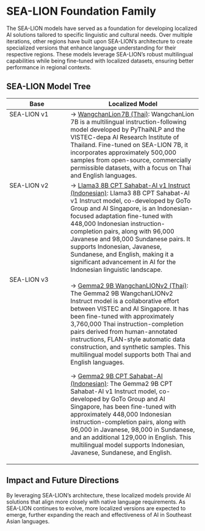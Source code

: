 # SEA-LION Foundation Family

The SEA-LION models have served as a foundation for developing localized AI solutions tailored to specific linguistic and cultural needs. Over multiple iterations, other regions have built upon SEA-LION’s architecture to create specialized versions that enhance language understanding for their respective regions. These models leverage SEA-LION’s robust multilingual capabilities while being fine-tuned with localized datasets, ensuring better performance in regional contexts.

## SEA-LION Model Tree
<table>
<thead><tr><th width="144" valign="top">Base</th><th>Localized Model</th></tr></thead>
<tbody>
<tr>
<td width="144" valign="top">SEA-LION v1</td>
<td>→ <a href="https://huggingface.co/airesearch/WangchanLion7B">WangchanLion 7B (Thai)</a>: WangchanLion 7B is a multilingual instruction-following model developed by PyThaiNLP and the VISTEC-depa AI Research Institute of Thailand. Fine-tuned on SEA-LION 7B, it incorporates approximately 500,000 samples from open-source, commercially permissible datasets, with a focus on Thai and English languages.</td>
</tr>
<tr>
<td valign="top">SEA-LION v2</td>
<td>→ <a href="https://huggingface.co/GoToCompany/llama3-8b-cpt-sahabatai-v1-instruct">Llama3 8B CPT Sahabat-AI v1 Instruct (Indonesian)</a>:</b> Llama3 8B CPT Sahabat-AI v1 Instruct model, co-developed by GoTo Group and AI Singapore, is an Indonesian-focused adaptation fine-tuned with 448,000 Indonesian instruction-completion pairs, along with 96,000 Javanese and 98,000 Sundanese pairs. It supports Indonesian, Javanese, Sundanese, and English, making it a significant advancement in AI for the Indonesian linguistic landscape.</td>
</tr>
<tr>
<td valign="top">SEA-LION v3</td>
<td><p>→ <a href="https://huggingface.co/aisingapore/Gemma2-9b-WangchanLIONv2-instruct">Gemma2 9B WangchanLIONv2 (Thai)</a>: The Gemma2 9B WangchanLIONv2 Instruct model is a collaborative effort between VISTEC and AI Singapore. It has been fine-tuned with approximately 3,760,000 Thai instruction-completion pairs derived from human-annotated instructions, FLAN-style automatic data construction, and synthetic samples. This multilingual model supports both Thai and English languages.</p><p></p><p>→ <a href="https://huggingface.co/GoToCompany/gemma2-9b-cpt-sahabatai-v1-instruct">Gemma2 9B CPT Sahabat-AI (Indonesian)</a>: The Gemma2 9B CPT Sahabat-AI v1 Instruct model, co-developed by GoTo Group and AI Singapore, has been fine-tuned with approximately 448,000 Indonesian instruction-completion pairs, along with 96,000 in Javanese, 98,000 in Sundanese, and an additional 129,000 in English. This multilingual model supports Indonesian, Javanese, Sundanese, and English.</p>
</td>
</tr>
</tbody></table>

## Impact and Future Directions

By leveraging SEA-LION’s architecture, these localized models provide AI solutions that align more closely with native language requirements. As SEA-LION continues to evolve, more localized versions are expected to emerge, further expanding the reach and effectiveness of AI in Southeast Asian languages.
